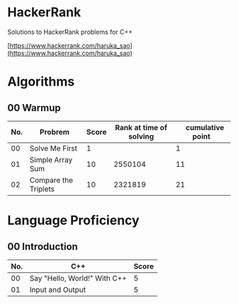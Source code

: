 # HackerRank
Solutions to HackerRank problems for C++

[https://www.hackerrank.com/haruka_sao](https://www.hackerrank.com/haruka_sao)

# Algorithms

## 00 Warmup

| No. | Probrem | Score | Rank at time of solving |　cumulative point |
| ---- | ---- | ---- | ---- | ---- |
| 00 | Solve Me First | 1 | | 1 |
| 01 | Simple Array Sum | 10 | 2550104 | 11 |
| 02 | Compare the Triplets | 10 | 2321819 | 21 |

# Language Proficiency

## 00 Introduction

| No. | C++ | Score |
| ---- | ---- | ---- |
| 00 | Say "Hello, World!" With C++ | 5 |
| 01 | Input and Output | 5 |
